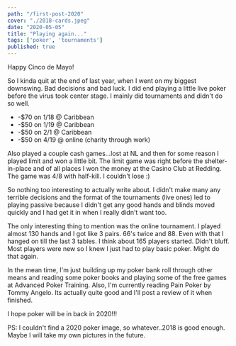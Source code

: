 ```yaml
---
path: "/first-post-2020"
cover: "./2018-cards.jpeg"
date: "2020-05-05"
title: "Playing again..."
tags: ['poker', 'tournaments']
published: true
---
```


Happy Cinco de Mayo!

So I kinda quit at the end of last year, when I went on my biggest downswing.  Bad decisions and bad luck.
I did end playing a little live poker before the virus took center stage.  I mainly did tournaments
and didn't do so well.
* -$70 on 1/18 @ Caribbean
* -$50 on 1/19 @ Caribbean
* -$50 on 2/1 @ Caribbean
* -$50 on 4/19 @ online (charity through work)

Also played a couple cash games...lost at NL and then for some reason I played limit and won a little bit.
The limit game was right before the shelter-in-place and of all places I won the money at the Casino Club
at Redding.  The game was 4/8 with half-kill.  I couldn't lose :)

So nothing too interesting to actually write about.  I didn't make many any terrible decisions and the format
of the tournaments (live ones) led to playing passive because I didn't get any good hands and blinds moved quickly and I had get it in when I really didn't want too.

The only interesting thing to mention was the online tournament. I played almost 130 hands and I got like 3 pairs. 66's twice and 88.  Even with that I hanged on till the last 3 tables.  I think about 165 players started.  Didn't bluff.  Most players were new so I knew I just had to play basic poker.  Might do that again.

In the mean time, I'm just building up my poker bank roll through other means and reading some poker books and playing some of the free games at Advanced Poker Training.
Also, I'm currently reading Pain Poker by Tommy Angelo.  Its actually quite good and I'll post a review of it when finished.

I hope poker will be in back in 2020!!!

PS: I couldn't find a 2020 poker image, so whatever..2018 is good enough.  Maybe I will take my own pictures in the future.
